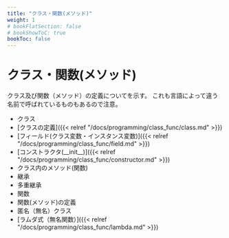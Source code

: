 ```yaml
---
title: "クラス・関数(メソッド)"
weight: 1
# bookFlatSection: false
# bookShowToC: true
bookToc: false
---
```


# クラス・関数(メソッド)

クラス及び関数（メソッド）の定義についてを示す。
これも言語によって違う名前で呼ばれているものもあるので注意。

- クラス
 - [クラスの定義]({{< relref "/docs/programming/class_func/class.md" >}})
 - [フィールド(クラス変数・インスタンス変数)]({{< relref "/docs/programming/class_func/field.md" >}})
 - [コンストラクタ(\_\_init\_\_)]({{< relref "/docs/programming/class_func/constructor.md" >}})
 - クラス内のメソッド(関数)
 - 継承
 - 多重継承
- 関数
 - 関数(メソッド)の定義
 - 匿名（無名）クラス
 - [ラムダ式（無名関数）]({{< relref "/docs/programming/class_func/lambda.md" >}})
 